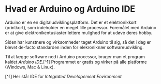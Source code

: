 # Hvad er Arduino og Arduino IDE

Arduino er en en digitaludviklingsplatform. Det er et elektronikkort \(printkort\), som indeholder en meget lille processor. Foremålet med Arduino er at give elektronikentusiaster lettere mulighed for at udøve deres hobby.

Siden har kunstnere og virksomheder taget Arduino til sig, så det i dag er blevet de-facto standarden inden for elekroniknær softwareudvikling.

<!-- TODO: IDE i ordliste! -->

Til at lægge software ned i Arduino processor, bruger man et program kaldet *Arduino IDE*.[^1] Programmet er gratis og virker på alle platforme (Windows, Mac & Linux).

[^1] Her står IDE for *Integrated Developement Environment* 



